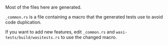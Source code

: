 Most of the files here are generated.

`_common.rs` is a file containing a macro that the generated tests use to avoid code duplication.

If you want to add new features, edit `_common.rs` and `wasi-tests/build/wasitests.rs` to use the changed macro.

